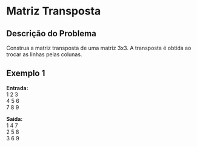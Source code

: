 # Matriz Transposta

## Descrição do Problema
Construa a matriz transposta de uma matriz 3x3. A transposta é obtida ao trocar as linhas pelas colunas.

## Exemplo 1
**Entrada:** </br>
1 2 3 </br>
4 5 6 </br>
7 8 9 </br>

**Saida:** </br>
1 4 7  </br>
2 5 8  </br>
3 6 9  </br>